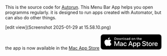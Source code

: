 This is the source code for [Autorun](https://holgerkrupp.de).
This Menu Bar App helps you open programms regularly. it is designed to run apps created with Automator, but can also do other things.

[edit view](Screenshot 2025-01-29 at 15.58.10.png)

the app is now available in the [Mac App Store](https://apps.apple.com/de/app/autorun-run-apps/id6739644500?l=en-GB&mt=12)
<a href="https://apps.apple.com/de/app/autorun-run-apps/id6739644500?l=en-GB&mt=12"><img src="mac-app-store-badge.svg" alt="Mac App Store" height="50"/></a>
